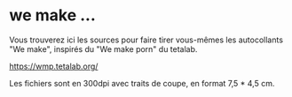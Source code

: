 # we make ...

Vous trouverez ici les sources pour faire tirer vous-mêmes les autocollants "We make", inspirés du "We make porn" du tetalab. 

https://wmp.tetalab.org/


Les fichiers sont en 300dpi avec traits de coupe, en format 7,5 * 4,5 cm.
